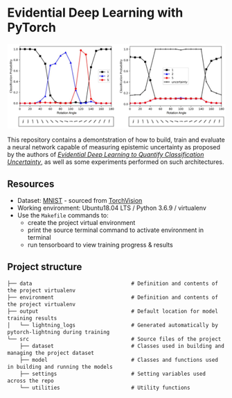 # Evidential Deep Learning with PyTorch

![cover](data/images/cover.JPG)

This repository contains a demontstration of how to build, train and evaluate a neural network capable of measuring epistemic uncertainty as proposed by the authors of [*Evidential Deep Learning to Quantify Classification Uncertainty*](https://arxiv.org/pdf/1806.01768.pdf), as well as some experiments performed on such architectures.

## Resources

* Dataset: [MNIST](https://en.wikipedia.org/wiki/MNIST_database) - sourced from [TorchVision](https://pytorch.org/vision/stable/datasets.html#mnist)
* Working environment: Ubuntu18.04 LTS / Python 3.6.9 / virtualenv
* Use the `Makefile` commands to:
  * create the project virtual environment
  * print the source terminal command to activate environment in terminal
  * run tensorboard to view training progress & results


## Project structure

```
├── data                                # Definition and contents of the project virtualenv
├── environment                         # Definition and contents of the project virtualenv
├── output                              # Default location for model training results
│   └── lightning_logs                  # Generated automatically by pytorch-lightning during training
└── src                                 # Source files of the project
    ├── dataset                         # Classes used in building and managing the project dataset
    ├── model                           # Classes and functions used in building and running the models
    ├── settings                        # Setting variables used across the repo 
    └── utilities                       # Utility functions

```